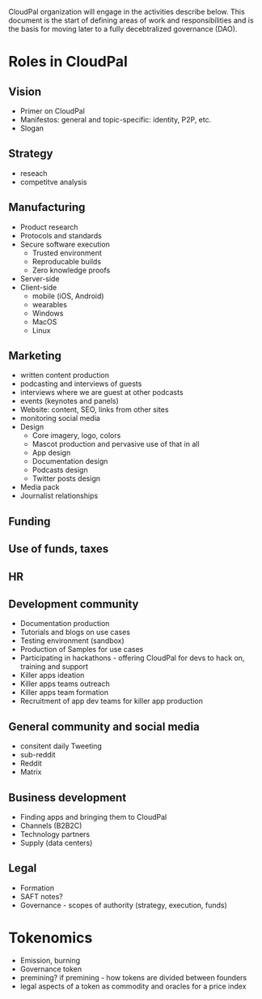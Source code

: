 CloudPal organization will engage in the activities describe below. 
This document is the start of defining areas of work and responsibilities and 
is the basis for moving later to a fully decebtralized governance (DAO). 

# Roles in CloudPal

## Vision 
- Primer on CloudPal
- Manifestos: general and topic-specific: identity, P2P, etc.
- Slogan 

## Strategy 
- reseach 
- competitve analysis 

## Manufacturing
- Product research 
- Protocols and standards
- Secure software execution 
  - Trusted environment 
  - Reproducable builds 
  - Zero knowledge proofs
- Server-side
- Client-side
  - mobile (iOS, Android)
  - wearables
  - Windows
  - MacOS
  - Linux  

## Marketing 
- written content production
- podcasting and interviews of guests
- interviews where we are guest at other podcasts 
- events (keynotes and panels)
- Website: content, SEO, links from other sites
- monitoring social media 
- Design
   - Core imagery, logo, colors 
   - Mascot production and pervasive use of that in all
   - App design 
   - Documentation design
   - Podcasts design
   - Twitter posts design
- Media pack 
- Journalist relationships
## Funding 
## Use of funds, taxes
## HR
## Development community
  - Documentation production	
  - Tutorials and blogs on use cases
  - Testing environment (sandbox)
  - Production of Samples for use cases
  - Participating in hackathons - offering CloudPal for devs to hack on, training and support
  - Killer apps ideation
  - Killer apps teams outreach
  - Killer apps team formation 
  - Recruitment of app dev teams for killer app production

## General community and social media
  - consitent daily Tweeting 
  - sub-reddit 
  - Reddit 
  - Matrix 

## Business development 
- Finding apps and bringing them to CloudPal
- Channels (B2B2C)
- Technology partners
- Supply (data centers)

## Legal 
- Formation 
- SAFT notes?
- Governance - scopes of authority (strategy, execution, funds)

# Tokenomics
- Emission, burning 
- Governance token
- premining? if premining - how tokens are divided between founders 
- legal aspects of a token as commodity and oracles for a price index


